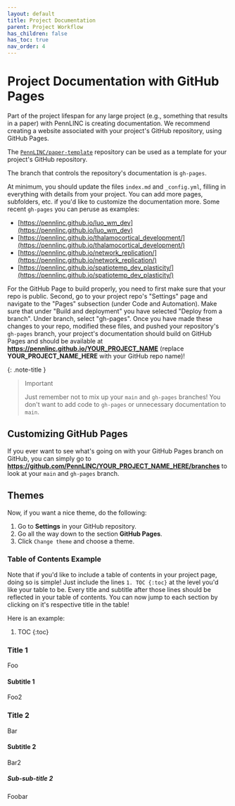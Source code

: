 ```yaml
---
layout: default
title: Project Documentation
parent: Project Workflow
has_children: false
has_toc: true
nav_order: 4
---
```


# Project Documentation with GitHub Pages

Part of the project lifespan for any large project (e.g., something that results in a paper) with PennLINC is creating documentation.
We recommend creating a website associated with your project's GitHub repository, using GitHub Pages.

The [`PennLINC/paper-template`](https://github.com/PennLINC/paper-template) repository can be used as a template for your project's GitHub repository.

The branch that controls the repository's documentation is `gh-pages`. 

At minimum, you should update the files `index.md` and `_config.yml`,
filling in everything with details from your project.
You can add more pages, subfolders, etc. if you'd like to customize the documentation more.
Some recent `gh-pages` you can peruse as examples:
- [https://pennlinc.github.io/luo_wm_dev](https://pennlinc.github.io/luo_wm_dev)
- [https://pennlinc.github.io/thalamocortical_development/](https://pennlinc.github.io/thalamocortical_development/)
- [https://pennlinc.github.io/network_replication/](https://pennlinc.github.io/network_replication/)
- [https://pennlinc.github.io/spatiotemp_dev_plasticity/](https://pennlinc.github.io/spatiotemp_dev_plasticity/)

For the GitHub Page to build properly, you need to first make sure that your repo is public. Second, go to your project repo's "Settings" page and navigate to the "Pages" subsection (under Code and Automation). Make sure that under "Build and deployment" you have selected "Deploy from a branch". Under branch, select "gh-pages". Once you have made these changes to your repo, modified these files, and pushed your repository's `gh-pages` branch,
your project's documentation should build on GitHub Pages and should be available at **https://pennlinc.github.io/YOUR_PROJECT_NAME**
(replace **YOUR_PROJECT_NAME_HERE** with your GitHub repo name)!

{: .note-title }
> Important
>
> Just remember not to mix up your `main` and `gh-pages` branches!
> You don't want to add code to `gh-pages` or unnecessary documentation to `main`.

## Customizing GitHub Pages

If you ever want to see what's going on with your GitHub Pages branch on GitHub,
you can simply go to **https://github.com/PennLINC/YOUR_PROJECT_NAME_HERE/branches** to look at your `main` and `gh-pages` branch.

## Themes

Now, if you want a nice theme, do the following:

1. Go to **Settings** in your GitHub repository.
2. Go all the way down to the section **GitHub Pages**.
3. Click `Change theme` and choose a theme.


### Table of Contents Example

Note that if you'd like to include a table of contents in your project page, doing so is simple!
Just include the lines ```1. TOC
{:toc}``` at the level you'd like your table to be.
Every title and subtitle after those lines should be reflected in your table of contents.
You can now jump to each section by clicking on it's respective title in the table!

Here is an example:
1. TOC
{:toc}

### Title 1
Foo
#### Subtitle 1
Foo2
### Title 2
Bar
#### Subtitle 2
Bar2
##### Sub-sub-title 2
Foobar
